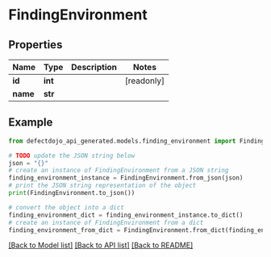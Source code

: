 # FindingEnvironment


## Properties

Name | Type | Description | Notes
------------ | ------------- | ------------- | -------------
**id** | **int** |  | [readonly] 
**name** | **str** |  | 

## Example

```python
from defectdojo_api_generated.models.finding_environment import FindingEnvironment

# TODO update the JSON string below
json = "{}"
# create an instance of FindingEnvironment from a JSON string
finding_environment_instance = FindingEnvironment.from_json(json)
# print the JSON string representation of the object
print(FindingEnvironment.to_json())

# convert the object into a dict
finding_environment_dict = finding_environment_instance.to_dict()
# create an instance of FindingEnvironment from a dict
finding_environment_from_dict = FindingEnvironment.from_dict(finding_environment_dict)
```
[[Back to Model list]](../README.md#documentation-for-models) [[Back to API list]](../README.md#documentation-for-api-endpoints) [[Back to README]](../README.md)


